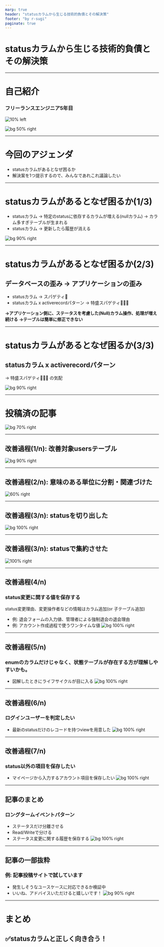 ```yaml
---
marp: true
header: "statusカラムから生じる技術的負債とその解決策"
footer: "by r-sugi"
paginate: true
---
```

<!-- タイトル: 10秒以内 -->
<!-- 「statusカラムから生じる技術的負債とその解決策」について説明します。 -->
<!-- RDBのテーブル設計で -->
# statusカラムから生じる技術的負債とその解決策

---
<!-- 自己紹介: 15秒以内 -->
<!-- 先に自己紹介しますね。r-sugiと言います -->
<!-- エンジニア5年目でフロントエンド歴の方が多めです。-->
# 自己紹介

### フリーランスエンジニア5年目
![10% left](../../assets/images/social-account.png)

![bg 50% right](../../assets/images/zenn-icon.jpeg)

---
# 今回のアジェンダ
<!-- #　記事の一部抜粋: 20秒以内 -->
- statusカラムがあるとなぜ困るか
- 解決案を1つ提示するので、みんなであれこれ議論したい

---
# statusカラムがあるとなぜ困るか(1/3)
<!-- #　記事の一部抜粋: 45秒以内 -->
<!-- で、そもそも何で困るんだっけ？ -->
- statusカラム
  → 特定のstatusに依存するカラムが増える(nullカラム)
  → カラム多すぎテーブルが生まれる
- statusカラム → 更新したら履歴が消える

![bg 90% right](./crazy_users.png)

---
# statusカラムがあるとなぜ困るか(2/3)
<!-- #　記事の一部抜粋: 45秒以内 -->
<!-- 放っておくと、開発するのがキツくなる -->
## データベースの歪み → アプリケーションの歪み
- statusカラム → スパゲティ🍝
- statusカラム x activerecordパターン → 特盛スパゲティ🍝🍝🍝

**→アプリケーション側に、ステータスを考慮した(Null)カラム操作、処理が増え続ける**
**→テーブルは簡単に修正できない**

---
# statusカラムがあるとなぜ困るか(3/3)
## statusカラム x activerecordパターン
→ 特盛スパゲティ🍝🍝🍝 の気配

![bg 90% right](./crazy_users.png)

---
<!-- # 記事のサマリー: 30秒以内 -->
<!-- 前提として、記事を投稿済です。 -->
<!-- いいね、コメントでアドバイスいただけると助かります。 -->
<!-- こういう場合はどうなの？こうやったらどうかな？というポジティブなコメントだと嬉しいです。 -->
# 投稿済の記事

![bg 70% right](./article1_2_3.png)

---
## 改善過程(1/n): 改善対象usersテーブル
![bg 90% right](./crazy_users.png)

---
<!--まだstatusが存在する -->
## 改善過程(2/n): 意味のある単位に分割・関連づけた
![60% right](./improve1.png)

---
## 改善過程(3/n): statusを切り出した
![bg 100% right](./improve2.png)

---
## 改善過程(3/n): statusで集約させた
![100% right](./improve3_1.png)

---
## 改善過程(4/n)
### status変更に関する値を保存する
status変更理由、変更操作者などの情報はカラム追加(or 子テーブル追加)
- 例: 退会フォームの入力値、管理者による強制退会の退会理由
- 例: アカウント作成過程で使うワンタイムな値
![bg 100% right](./improve4_1.png)

---
## 改善過程(5/n)
### enumのカラムだけじゃなく、状態テーブルが存在する方が理解しやすいかも。
- 図解したときにライフサイクルが目に入る
![bg 100% right](./improve6.png)

---
## 改善過程(6/n)
### ログインユーザーを判定したい
- 最新のstatusだけのレコードを持つviewを用意した
![bg 100% right](./improve7.png)

---
## 改善過程(7/n)
### status以外の項目を保存したい
- マイページから入力するアカウント項目を保存したい
![bg 100% right](./improve8.png)

---
<!-- #　記事の一部抜粋: 30秒以内 -->
## 記事のまとめ
### ロングタームイベントパターン
- ステータスだけ分離させる
- Read/Writeで分ける
- ステータス変更に関する履歴を保存する
![bg 100% right](./improve9.png)

---
<!-- #　記事の一部抜粋: 45秒以内 -->
## 記事の一部抜粋
### 例: 記事投稿サイトで試しています
- 発生しそうなユースケースに対応できるか検証中
- いいね、アドバイスいただけると嬉しいです！
![bg 90% right](./article3.png)

---
<!-- #　記事の一部抜粋: 10秒以内 -->
# まとめ
## ✅statusカラムと正しく向き合う！
